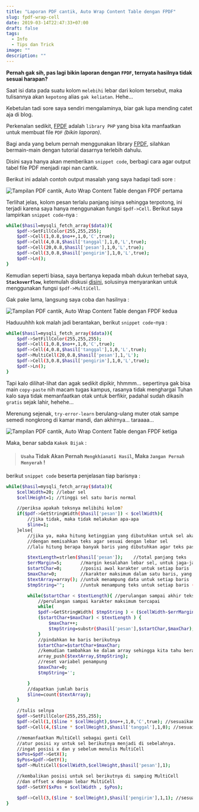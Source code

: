 ```yaml
---
title: "Laporan PDF cantik, Auto Wrap Content Table dengan FPDF"
slug: fpdf-wrap-cell
date: 2019-03-14T22:47:33+07:00
draft: false
tags:
  - Info
  - Tips dan Trick
image: ""
description: ""
---
```


**Pernah gak sih, pas lagi bikin laporan dengan `FPDF`, ternyata hasilnya tidak sesuai harapan?**

Saat isi data pada suatu kolom `melebihi` lebar dari kolom tersebut, maka tulisannya akan `kepotong` alias `gak keliatan`. Hehe...

Kebetulan tadi sore saya sendiri mengalaminya, biar gak lupa mending catet aja di blog.

Perkenalan sedikit, [FPDF](http://fpdf.org/) adalah `library PHP` yang bisa kita manfaatkan untuk membuat file `PDF` _(bikin laporan)_.

Bagi anda yang belum pernah menggunakan library [FPDF](http://fpdf.org/), silahkan bermain-main dengan tutorial dasarnya terlebih dahulu.

Disini saya hanya akan memberikan `snippet code`, berbagi cara agar output tabel file PDF menjadi rapi nan cantik.

Berikut ini adalah contoh output masalah yang saya hadapi tadi sore :

![Tampilan PDF cantik, Auto Wrap Content Table dengan FPDF pertama](/img/fpdf-wrap-cell/1.png)

Terlihat jelas, kolom pesan terlalu panjang isinya sehingga terpotong, ini terjadi karena saya hanya menggunakan fungsi `$pdf->Cell`. Berikut saya lampirkan `snippet code`-nya :

```bash
while($hasil=mysqli_fetch_array($data)){
    $pdf->SetFillColor(255,255,255);
    $pdf->Cell(1,0.8,$no++,1,0,'C',true);
    $pdf->Cell(4,0.8,$hasil['tanggal'],1,0,'L',true);
    $pdf->Cell(20,0.8,$hasil['pesan'],1,0,'L',true);
    $pdf->Cell(3,0.8,$hasil['pengirim'],1,0,'L',true);
    $pdf->Ln();
}
```

Kemudian seperti biasa, saya bertanya kepada mbah dukun terhebat saya, **`Stackoverflow`**, ketemulah diskusi [disini](https://stackoverflow.com/questions/3477372/make-text-wrap-in-a-cell-with-fpdf), solusinya menyarankan untuk menggunakan fungsi `$pdf->MultiCell`.

Gak pake lama, langsung saya coba dan hasilnya :

![Tampilan PDF cantik, Auto Wrap Content Table dengan FPDF kedua](/img/fpdf-wrap-cell/2.png)

Haduuuhhh kok malah jadi berantakan, berikut `snippet code`-nya :

```bash
while($hasil=mysqli_fetch_array($data)){
    $pdf->SetFillColor(255,255,255);
    $pdf->Cell(1,0.8,$no++,1,0,'C',true);
    $pdf->Cell(4,0.8,$hasil['tanggal'],1,0,'L',true);
    $pdf->MultiCell(20,0.8,$hasil['pesan'],1,'L');
    $pdf->Cell(3,0.8,$hasil['pengirim'],1,0,'L',true);
    $pdf->Ln();
}
```

Tapi kalo dilihat-lihat dan agak sedikit dipikir, hhmmm... sepertinya gak bisa main `copy-paste` nih macam tugas kampus, rasanya tidak menghargai Tuhan kalo saya tidak memanfaatkan otak untuk berfikir, padahal sudah dikasih `gratis` sejak lahir, hehehe...

Merenung sejenak, `try-error-learn` berulang-ulang muter otak sampe semedi nongkrong di kamar mandi, dan akhirnya... taraaaa...

![Tampilan PDF cantik, Auto Wrap Content Table dengan FPDF ketiga](/img/fpdf-wrap-cell/3.png)

Maka, benar sabda `Kakek Bijak` :

> #### `Usaha` Tidak Akan Pernah `Mengkhianati Hasil`, Maka `Jangan Pernah Menyerah` !

berikut `snippet code` beserta penjelasan tiap barisnya :

```bash
while($hasil=mysqli_fetch_array($data)){
    $cellWidth=20; //lebar sel
	$cellHeight=1; //tinggi sel satu baris normal

	//periksa apakah teksnya melibihi kolom?
	if($pdf->GetStringWidth($hasil['pesan']) < $cellWidth){
		//jika tidak, maka tidak melakukan apa-apa
		$line=1;
	}else{
		//jika ya, maka hitung ketinggian yang dibutuhkan untuk sel akan dirapikan
		//dengan memisahkan teks agar sesuai dengan lebar sel
		//lalu hitung berapa banyak baris yang dibutuhkan agar teks pas dengan sel

		$textLength=strlen($hasil['pesan']);	//total panjang teks
		$errMargin=5;		//margin kesalahan lebar sel, untuk jaga-jaga
		$startChar=0;		//posisi awal karakter untuk setiap baris
		$maxChar=0;			//karakter maksimum dalam satu baris, yang akan ditambahkan nanti
		$textArray=array();	//untuk menampung data untuk setiap baris
		$tmpString="";		//untuk menampung teks untuk setiap baris (sementara)

		while($startChar < $textLength){ //perulangan sampai akhir teks
			//perulangan sampai karakter maksimum tercapai
			while(
			$pdf->GetStringWidth( $tmpString ) < ($cellWidth-$errMargin) &&
			($startChar+$maxChar) < $textLength ) {
				$maxChar++;
				$tmpString=substr($hasil['pesan'],$startChar,$maxChar);
			}
			//pindahkan ke baris berikutnya
			$startChar=$startChar+$maxChar;
			//kemudian tambahkan ke dalam array sehingga kita tahu berapa banyak baris yang dibutuhkan
			array_push($textArray,$tmpString);
			//reset variabel penampung
			$maxChar=0;
			$tmpString='';

		}
		//dapatkan jumlah baris
		$line=count($textArray);
	}

    //tulis selnya
    $pdf->SetFillColor(255,255,255);
	$pdf->Cell(1,($line * $cellHeight),$no++,1,0,'C',true); //sesuaikan ketinggian dengan jumlah garis
	$pdf->Cell(4,($line * $cellHeight),$hasil['tanggal'],1,0); //sesuaikan ketinggian dengan jumlah garis

	//memanfaatkan MultiCell sebagai ganti Cell
	//atur posisi xy untuk sel berikutnya menjadi di sebelahnya.
	//ingat posisi x dan y sebelum menulis MultiCell
	$xPos=$pdf->GetX();
	$yPos=$pdf->GetY();
	$pdf->MultiCell($cellWidth,$cellHeight,$hasil['pesan'],1);

	//kembalikan posisi untuk sel berikutnya di samping MultiCell
    //dan offset x dengan lebar MultiCell
	$pdf->SetXY($xPos + $cellWidth , $yPos);

    $pdf->Cell(3,($line * $cellHeight),$hasil['pengirim'],1,1); //sesuaikan ketinggian dengan jumlah garis
}
```
